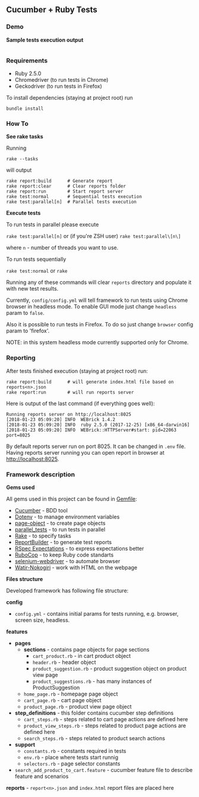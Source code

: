 ## Cucumber + Ruby Tests

### Demo

**Sample tests execution output**

```

```

### Requirements

- Ruby 2.5.0
- Chromedriver (to run tests in Chrome)
- Geckodriver (to run tests in Firefox)

To install dependencies (staying at project root) run

`bundle install`

### How To

**See rake tasks**

Running

`rake --tasks`

will output

```
rake report:build      # Generate report
rake report:clear      # Clear reports folder
rake report:run        # Start report server
rake test:normal       # Sequential tests execution
rake test:parallel[n]  # Parallel tests execution
```

**Execute tests**

To run tests in parallel please execute

`rake test:parallel[n]` or (if you're ZSH user) `rake test:parallel\[n\]`

where `n` - number of threads you want to use.


To run tests sequentially

`rake test:normal` or `rake`

Running any of these commands will clear `reports` directory and populate it with new test results.

Currently, `config/config.yml` will tell framework to run tests using Chrome browser in headless mode.
To enable GUI mode just change `headless` param to `false`.

Also it is possible to run tests in Firefox. To do so just change `browser` config param to 'firefox'.

NOTE: in this system headless mode currently supported only for Chrome.

### Reporting

After tests finished execution (staying at project root) run:

```
rake report:build      # will generate index.html file based on reports<n>.json
rake report:run        # will run reports server
```

Here is output of the last command (if everything goes well):

```
Running reports server on http://localhost:8025
[2018-01-23 05:09:20] INFO  WEBrick 1.4.2
[2018-01-23 05:09:20] INFO  ruby 2.5.0 (2017-12-25) [x86_64-darwin16]
[2018-01-23 05:09:20] INFO  WEBrick::HTTPServer#start: pid=22063 port=8025
```

By default reports server run on port 8025. It can be changed in `.env` file.
Having reports server running you can open report in browser at [http://localhost:8025](http://localhost:8025).

### Framework description

**Gems used**

All gems used in this project can be found in [Gemfile](https://github.com/thespecial/onliner/blob/master/Gemfile):

- [Cucumber](https://github.com/cucumber/cucumber) - BDD tool
- [Dotenv](https://github.com/bkeepers/dotenv) - to manage environment variables
- [page-object](https://github.com/cheezy/page-object) - to create page objects
- [parallel_tests](https://github.com/grosser/parallel_tests) - to run tests in parallel
- [Rake](https://github.com/ruby/rake) - to specify tasks
- [ReportBuilder](https://github.com/rajatthareja/ReportBuilder) - to generate test reports
- [RSpec Expectations](https://github.com/rspec/rspec-expectations) - to express expectations better
- [RuboCop](https://github.com/bbatsov/rubocop) - to keep Ruby code standarts
- [selenium-webdriver](https://github.com/SeleniumHQ/selenium/tree/master/rb) - to automate browser
- [Watir-Nokogiri](http://www.rubydoc.info/gems/watir-nokogiri/1.0.0) - work with HTML on the webpage

**Files structure**

Developed framework has following file structure:

**сonfig**
  - `config.yml` - contains initial params for tests running, e.g. browser, screen size, headless.

**features**
  - **pages**
    - **sections** - contains page objects for page sections
      - `cart_product.rb` - in cart product object
      - `header.rb` - header object
      - `product_suggestion.rb` - product suggestion object on product view page
      - `product_suggestions.rb` - has many instances of ProductSuggestion
    - `home_page.rb` - homepage page object
    - `cart_page.rb` - cart page object
    - `product_page.rb` - product view page object
  - **step_definitions** - this folder contains cucumber step definitions
    - `cart_steps.rb` - steps related to cart page actions are defined here
    - `product_view_steps.rb` - steps related to product page actions are defined here
    - `search_steps.rb` - steps related to product search actions
  - **support**
    - `constants.rb` - constants required in tests
    - `env.rb` - place where tests start runnig
    - `selectors.rb` - page selector constants
  - `search_add_product_to_cart.feature` - cucumber feature file to describe feature and scenarios

**reports** - `report<n>.json` and `index.html` report files are placed here


